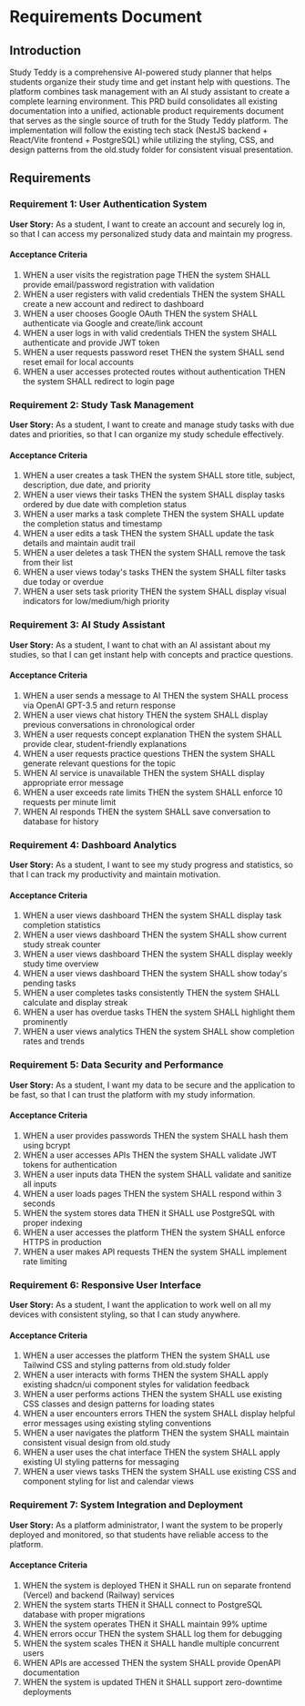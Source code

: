 # Requirements Document

## Introduction

Study Teddy is a comprehensive AI-powered study planner that helps students organize their study time and get instant help with questions. The platform combines task management with an AI study assistant to create a complete learning environment. This PRD build consolidates all existing documentation into a unified, actionable product requirements document that serves as the single source of truth for the Study Teddy platform. The implementation will follow the existing tech stack (NestJS backend + React/Vite frontend + PostgreSQL) while utilizing the styling, CSS, and design patterns from the old.study folder for consistent visual presentation.

## Requirements

### Requirement 1: User Authentication System

**User Story:** As a student, I want to create an account and securely log in, so that I can access my personalized study data and maintain my progress.

#### Acceptance Criteria

1. WHEN a user visits the registration page THEN the system SHALL provide email/password registration with validation
2. WHEN a user registers with valid credentials THEN the system SHALL create a new account and redirect to dashboard
3. WHEN a user chooses Google OAuth THEN the system SHALL authenticate via Google and create/link account
4. WHEN a user logs in with valid credentials THEN the system SHALL authenticate and provide JWT token
5. WHEN a user requests password reset THEN the system SHALL send reset email for local accounts
6. WHEN a user accesses protected routes without authentication THEN the system SHALL redirect to login page

### Requirement 2: Study Task Management

**User Story:** As a student, I want to create and manage study tasks with due dates and priorities, so that I can organize my study schedule effectively.

#### Acceptance Criteria

1. WHEN a user creates a task THEN the system SHALL store title, subject, description, due date, and priority
2. WHEN a user views their tasks THEN the system SHALL display tasks ordered by due date with completion status
3. WHEN a user marks a task complete THEN the system SHALL update the completion status and timestamp
4. WHEN a user edits a task THEN the system SHALL update the task details and maintain audit trail
5. WHEN a user deletes a task THEN the system SHALL remove the task from their list
6. WHEN a user views today's tasks THEN the system SHALL filter tasks due today or overdue
7. WHEN a user sets task priority THEN the system SHALL display visual indicators for low/medium/high priority

### Requirement 3: AI Study Assistant

**User Story:** As a student, I want to chat with an AI assistant about my studies, so that I can get instant help with concepts and practice questions.

#### Acceptance Criteria

1. WHEN a user sends a message to AI THEN the system SHALL process via OpenAI GPT-3.5 and return response
2. WHEN a user views chat history THEN the system SHALL display previous conversations in chronological order
3. WHEN a user requests concept explanation THEN the system SHALL provide clear, student-friendly explanations
4. WHEN a user requests practice questions THEN the system SHALL generate relevant questions for the topic
5. WHEN AI service is unavailable THEN the system SHALL display appropriate error message
6. WHEN a user exceeds rate limits THEN the system SHALL enforce 10 requests per minute limit
7. WHEN AI responds THEN the system SHALL save conversation to database for history

### Requirement 4: Dashboard Analytics

**User Story:** As a student, I want to see my study progress and statistics, so that I can track my productivity and maintain motivation.

#### Acceptance Criteria

1. WHEN a user views dashboard THEN the system SHALL display task completion statistics
2. WHEN a user views dashboard THEN the system SHALL show current study streak counter
3. WHEN a user views dashboard THEN the system SHALL display weekly study time overview
4. WHEN a user views dashboard THEN the system SHALL show today's pending tasks
5. WHEN a user completes tasks consistently THEN the system SHALL calculate and display streak
6. WHEN a user has overdue tasks THEN the system SHALL highlight them prominently
7. WHEN a user views analytics THEN the system SHALL show completion rates and trends

### Requirement 5: Data Security and Performance

**User Story:** As a student, I want my data to be secure and the application to be fast, so that I can trust the platform with my study information.

#### Acceptance Criteria

1. WHEN a user provides passwords THEN the system SHALL hash them using bcrypt
2. WHEN a user accesses APIs THEN the system SHALL validate JWT tokens for authentication
3. WHEN a user inputs data THEN the system SHALL validate and sanitize all inputs
4. WHEN a user loads pages THEN the system SHALL respond within 3 seconds
5. WHEN the system stores data THEN it SHALL use PostgreSQL with proper indexing
6. WHEN a user accesses the platform THEN the system SHALL enforce HTTPS in production
7. WHEN a user makes API requests THEN the system SHALL implement rate limiting

### Requirement 6: Responsive User Interface

**User Story:** As a student, I want the application to work well on all my devices with consistent styling, so that I can study anywhere.

#### Acceptance Criteria

1. WHEN a user accesses the platform THEN the system SHALL use Tailwind CSS and styling patterns from old.study folder
2. WHEN a user interacts with forms THEN the system SHALL apply existing shadcn/ui component styles for validation feedback
3. WHEN a user performs actions THEN the system SHALL use existing CSS classes and design patterns for loading states
4. WHEN a user encounters errors THEN the system SHALL display helpful error messages using existing styling conventions
5. WHEN a user navigates the platform THEN the system SHALL maintain consistent visual design from old.study
6. WHEN a user uses the chat interface THEN the system SHALL apply existing UI styling patterns for messaging
7. WHEN a user views tasks THEN the system SHALL use existing CSS and component styling for list and calendar views

### Requirement 7: System Integration and Deployment

**User Story:** As a platform administrator, I want the system to be properly deployed and monitored, so that students have reliable access to the platform.

#### Acceptance Criteria

1. WHEN the system is deployed THEN it SHALL run on separate frontend (Vercel) and backend (Railway) services
2. WHEN the system starts THEN it SHALL connect to PostgreSQL database with proper migrations
3. WHEN the system operates THEN it SHALL maintain 99% uptime
4. WHEN errors occur THEN the system SHALL log them for debugging
5. WHEN the system scales THEN it SHALL handle multiple concurrent users
6. WHEN APIs are accessed THEN the system SHALL provide OpenAPI documentation
7. WHEN the system is updated THEN it SHALL support zero-downtime deployments